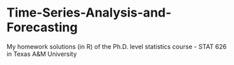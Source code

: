 # Time-Series-Analysis-and-Forecasting
My homework solutions (in R) of the Ph.D. level statistics course - STAT 626 in Texas A&amp;M University
